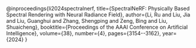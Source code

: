 @inproceedings{li2024spectralnerf,
  title={SpectralNeRF: Physically Based Spectral Rendering with Neural Radiance Field},
  author={Li, Ru and Liu, Jia and Liu, Guanghui and Zhang, Shengping and Zeng, Bing and Liu, Shuaicheng},
  booktitle={Proceedings of the AAAI Conference on Artificial Intelligence},
  volume={38},
  number={4},
  pages={3154--3162},
  year={2024}
}
